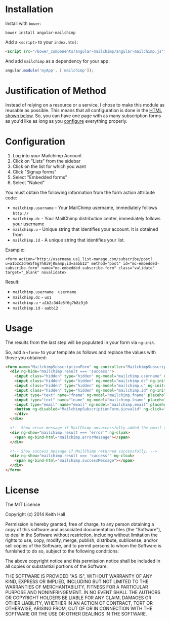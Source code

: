 # Installation

Install with `bower`:

```shell
bower install angular-mailchimp
```

Add a `<script>` to your `index.html`:

```html
<script src="/bower_components/angular-mailchimp/angular-mailchimp.js"></script>
```

And add `mailchimp` as a dependency for your app:

```javascript
angular.module('myApp', ['mailchimp']);
```

# Justification of Method

Instead of relying on a resource or a service, I chose to make this module as reusable as possible. This means that all configuration is done in the [HTML shown below](https://github.com/keithio/angular-mailchimp#usage). So, you can have one page with as many subscription forms as you'd like as long as you [configure](https://github.com/keithio/angular-mailchimp#configuration) everything properly.

# Configuration

1. Log into your Mailchimp Account
2. Click on "Lists" from the sidebar
3. Click on the list for which you want
4. Click "Signup forms"
5. Select "Embedded forms"
6. Select "Naked"

You must obtain the following information from the form action attribute code:

* `mailchimp.username` - Your MailChimp username, immediately follows `http://`
* `mailchimp.dc` - Your MailChimp distribution center, immediately follows your username
* `mailchimp.u` - Unique string that identifies your account. It is obtained from 
* `mailchimp.id` - A unique string that identifies your list.

Example::

    <form action="http://username.us1.list-manage.com/subscribe/post?u=a1b2c3d4e5f6g7h8i9j0&amp;id=aabb12" method="post" id="mc-embedded-subscribe-form" name="mc-embedded-subscribe-form" class="validate" target="_blank" novalidate>

Result:

* `mailchimp.username` - `username`
* `mailchimp.dc` - `us1`
* `mailchimp.u` - `a1b2c3d4e5f6g7h8i9j0`
* `mailchimp.id` - `aabb12`

# Usage

The results from the last step will be populated in your form via `ng-init`.

So, add a `<form>` to your template as follows and replace the values with
those you obtained:

```html
<form name="MailchimpSubscriptionForm" ng-controller="MailchimpSubscriptionCtrl">
  <div ng-hide="mailchimp.result === 'success'">
    <input class="hidden" type="hidden" ng-model="mailchimp.username" ng-init="mailchimp.username='username'">
    <input class="hidden" type="hidden" ng-model="mailchimp.dc" ng-init="mailchimp.dc='us1'">
    <input class="hidden" type="hidden" ng-model="mailchimp.u" ng-init="mailchimp.u='a1b2c3d4e5f6g7h8i9j0'">
    <input class="hidden" type="hidden" ng-model="mailchimp.id" ng-init="mailchimp.id='aabb12'">
    <input type="text" name="fname" ng-model="mailchimp.fname" placeholder="First name">
    <input type="text" name="lname" ng-model="mailchimp.lname" placeholder="Last name">
    <input type="email" name="email" ng-model="mailchimp.email" placeholder="Email address" required>
    <button ng-disabled="MailchimpSubscriptionForm.$invalid" ng-click="addSubscription(mailchimp)">Join</button>
    </div>
  </div>

  <!-- Show error message if MailChimp unsuccessfully added the email to the list. -->
  <div ng-show="mailchimp.result === 'error'" ng-cloak>
    <span ng-bind-html="mailchimp.errorMessage"></span>
  </div>

  <!-- Show success message if MailChimp returned successfully. -->
  <div ng-show="mailchimp.result === 'success'" ng-cloak>
    <span ng-bind-html="mailchimp.successMessage"></span>
  </div>
</form>
```

# License

The MIT License

Copyright (c) 2014 Keith Hall

Permission is hereby granted, free of charge, to any person obtaining a copy
of this software and associated documentation files (the "Software"), to deal
in the Software without restriction, including without limitation the rights
to use, copy, modify, merge, publish, distribute, sublicense, and/or sell
copies of the Software, and to permit persons to whom the Software is
furnished to do so, subject to the following conditions:

The above copyright notice and this permission notice shall be included in
all copies or substantial portions of the Software.

THE SOFTWARE IS PROVIDED "AS IS", WITHOUT WARRANTY OF ANY KIND, EXPRESS OR
IMPLIED, INCLUDING BUT NOT LIMITED TO THE WARRANTIES OF MERCHANTABILITY,
FITNESS FOR A PARTICULAR PURPOSE AND NONINFRINGEMENT. IN NO EVENT SHALL THE
AUTHORS OR COPYRIGHT HOLDERS BE LIABLE FOR ANY CLAIM, DAMAGES OR OTHER
LIABILITY, WHETHER IN AN ACTION OF CONTRACT, TORT OR OTHERWISE, ARISING FROM,
OUT OF OR IN CONNECTION WITH THE SOFTWARE OR THE USE OR OTHER DEALINGS IN
THE SOFTWARE.
